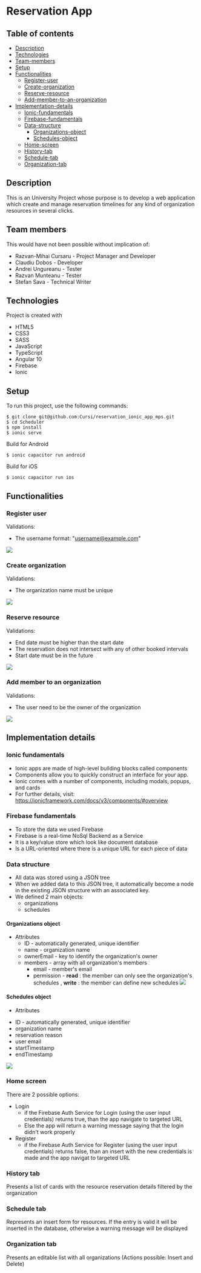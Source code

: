 # Reservation App
 ## Table of contents
 - [Description](#description)
 - [Technologies](#technologies)
 - [Team-members](#team-members)
 - [Setup](#setup)
 - [Functionalities](#functionalities)
   - [Register-user](#register-user)
   - [Create-organization](#create-organization)
   - [Reserve-resource](#reserve-resource)
   - [Add-member-to-an-organization](#add-member-to-an-organization)
  - [Implementation-details](#implementation-details)
    - [Ionic-fundamentals](#ionic-fundamentals)
    - [Firebase-fundamentals](#firebase-fundamentals)
    - [Data-structure](#data-structure)
      - [Organizations-object](#organizations-object)
      - [Schedules-object](#schedules-object)
    - [Home-screen](#home-screen)
    - [History-tab](#history-tab)
    - [Schedule-tab](#schedule-tab)
    - [Organization-tab](#organization-tab)
 
 ## Description
 This is an University Project whose purpose is to develop a web application which create and manage reservation timelines for any kind of organization resources in several clicks.
 ## Team members
 This would have not been possible without implication  of:
 * Razvan-Mihai Cursaru - Project Manager and Developer
 * Claudiu Dobos - Developer
 * Andrei Ungureanu - Tester
 * Razvan Munteanu - Tester
 * Stefan Sava - Technical Writer
 
 ## Technologies
 Project is created with
 * HTML5
 * CSS3
 * SASS
 * JavaScript
 * TypeScript
 * Angular 10
 * Firebase
 * Ionic
 ## Setup
 To run this project, use the following commands:
 ```
 $ git clone git@github.com:Cursi/reservation_ionic_app_mps.git
 $ cd Scheduler
 $ npm install
 $ ionic serve
 ```
 Build for Android
 ```
 $ ionic capacitor run android
 ```
 Build for iOS
 ```
 $ ionic capacitor run ios
 ```

 ## Functionalities
 ### Register user
 Validations:
 * The username format: "username@example.com"
 
 ![](Readme%20Images/registerUser.gif)
 
### Create organization
Validations:
* The organization name must be unique

![](Readme%20Images/createOrganization.gif)

### Reserve resource
Validations:
 * End date must be higher than the start date
 * The reservation does not intersect with any of other booked intervals
 * Start date must be in the future

![](Readme%20Images/reserveResource.gif)

### Add member to an organization
Validations:
  * The user need to be the owner of the organization
 
![](Readme%20Images/addMember.gif)
 
 

## Implementation details
### Ionic fundamentals
* Ionic apps are made of high-level building blocks called components
* Components allow you to quickly construct an interface for your app.
* Ionic comes with a number of components, including modals, popups, and cards
* For further details, visit: https://ionicframework.com/docs/v3/components/#overview

### Firebase fundamentals
* To store the data we used Firebase
* Firebase is a real-time NoSql Backend as a Service
* It is a key/value store which look like document database
* Is a URL-oriented where there is a unique URL for each piece of data

### Data structure
* All data was stored using a JSON tree
* When we added data to this JSON tree, it automatically become a node in the existing JSON structure with an associated key.
* We defined 2 main objects:
  - organizations
  - schedules
  
#### Organizations object
* Attributes
  - ID - automatically generated, unique identifier
  - name - organization name
  - ownerEmail - key to identify the organization's owner
  - members - array with all organization's members
    - email - member's email
    - permission - __read__  : the member can only see the organization's schedules
                 , __write__ : the member can define new schedules
![](Readme%20Images/organizations.PNG)

#### Schedules object
* Attributes
- ID - automatically generated, unique identifier
- organization name 
- reservation reason
- user email
- startTimestamp 
- endTimestamp 

![](Readme%20Images/schedules.PNG)
   

### Home screen
There are 2 possible options:
 * Login
   - if the Firebase Auth Service for Login (using the user input credentials) returns true, than the app navigate to targeted URL
   - Else the app will return a warning message saying that the login didn't work properly
 * Register
   - if the Firebase Auth Service for Register (using the user input credentials) returns false, than an insert with the new credentials is made and the app navigat to targeted URL
### History tab
Presents a list of cards with the resource reservation details filtered by the organization
### Schedule tab
Represents an insert form for resources. If the entry is valid it will be inserted in the database, otherwise a warning message will be displayed
### Organization tab
Presents an editable list with all organizations (Actions possible: Insert and Delete)
  



